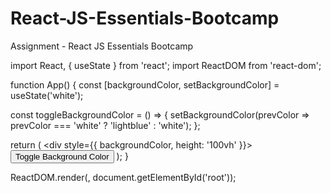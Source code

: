 # React-JS-Essentials-Bootcamp
Assignment - React JS Essentials Bootcamp

import React, { useState } from 'react';
import ReactDOM from 'react-dom';

function App() {
  const [backgroundColor, setBackgroundColor] = useState('white');

  const toggleBackgroundColor = () => {
    setBackgroundColor(prevColor => prevColor === 'white' ? 'lightblue' : 'white');
  };

  return (
    <div style={{ backgroundColor, height: '100vh' }}>
      <button onClick={toggleBackgroundColor}>Toggle Background Color</button>
    </div>
  );
}

ReactDOM.render(<App />, document.getElementById('root'));
